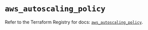 # `aws_autoscaling_policy`

Refer to the Terraform Registry for docs: [`aws_autoscaling_policy`](https://registry.terraform.io/providers/hashicorp/aws/5.96.0/docs/resources/autoscaling_policy).
